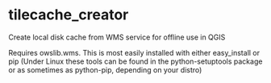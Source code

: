 tilecache_creator
=================

Create local disk cache from WMS service for offline use in QGIS

Requires owslib.wms. This is most easily installed with either easy_install or pip (Under Linux these tools can be found in the python-setuptools package or as sometimes as python-pip, depending on your distro)
